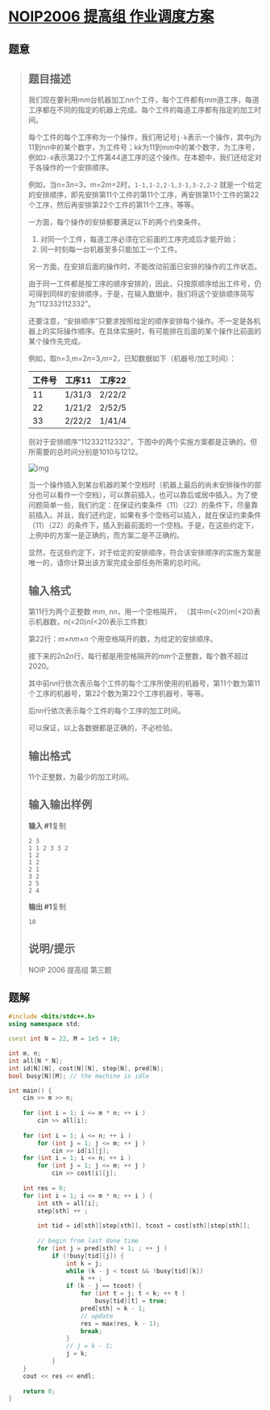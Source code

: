 #  [NOIP2006 提高组 作业调度方案](https://www.luogu.com.cn/problem/P1065)

## 题意

>   ## 题目描述
>
>   我们现在要利用m*m*台机器加工n*n*个工件，每个工件都有m*m*道工序，每道工序都在不同的指定的机器上完成。每个工件的每道工序都有指定的加工时间。
>
>   每个工件的每个工序称为一个操作，我们用记号`j-k`表示一个操作，其中j*j*为11到n*n*中的某个数字，为工件号；k*k*为11到m*m*中的某个数字，为工序号，例如`2-4`表示第22个工件第44道工序的这个操作。在本题中，我们还给定对于各操作的一个安排顺序。
>
>   例如，当n=3*n*=3，m=2*m*=2时，`1-1,1-2,2-1,3-1,3-2,2-2` 就是一个给定的安排顺序，即先安排第11个工件的第11个工序，再安排第11个工件的第22个工序，然后再安排第22个工件的第11个工序，等等。
>
>   一方面，每个操作的安排都要满足以下的两个约束条件。
>
>   1.  对同一个工件，每道工序必须在它前面的工序完成后才能开始；
>   2.  同一时刻每一台机器至多只能加工一个工件。
>
>   另一方面，在安排后面的操作时，不能改动前面已安排的操作的工作状态。
>
>   由于同一工件都是按工序的顺序安排的，因此，只按原顺序给出工件号，仍可得到同样的安排顺序，于是，在输入数据中，我们将这个安排顺序简写为“112332112332”。
>
>   还要注意，“安排顺序”只要求按照给定的顺序安排每个操作。不一定是各机器上的实际操作顺序。在具体实施时，有可能排在后面的某个操作比前面的某个操作先完成。
>
>   例如，取n=3,m=2*n*=3,*m*=2，已知数据如下（机器号/加工时间）：
>
>   | 工件号 | 工序11 | 工序22 |
>   | ------ | ------ | ------ |
>   | 11     | 1/31/3 | 2/22/2 |
>   | 22     | 1/21/2 | 2/52/5 |
>   | 33     | 2/22/2 | 1/41/4 |
>
>   则对于安排顺序“112332112332”，下图中的两个实施方案都是正确的。但所需要的总时间分别是1010与1212。
>
>   ![img](https://cdn.luogu.com.cn/upload/image_hosting/0pmzuibb.png)
>
>   当一个操作插入到某台机器的某个空档时（机器上最后的尚未安排操作的部分也可以看作一个空档），可以靠前插入，也可以靠后或居中插入。为了使问题简单一些，我们约定：在保证约束条件（11）（22）的条件下，尽量靠前插入。并且，我们还约定，如果有多个空档可以插入，就在保证约束条件（11）（22）的条件下，插入到最前面的一个空档。于是，在这些约定下，上例中的方案一是正确的，而方案二是不正确的。
>
>   显然，在这些约定下，对于给定的安排顺序，符合该安排顺序的实施方案是唯一的，请你计算出该方案完成全部任务所需的总时间。
>
>   ## 输入格式
>
>   第11行为两个正整数 m*m*, n*n*，用一个空格隔开， （其中m(<20)*m*(<20)表示机器数，n(<20)*n*(<20)表示工件数）
>
>   第22行：m×n*m*×*n* 个用空格隔开的数，为给定的安排顺序。
>
>   接下来的2n2*n*行，每行都是用空格隔开的m*m*个正整数，每个数不超过2020。
>
>   其中前n*n*行依次表示每个工件的每个工序所使用的机器号，第11个数为第11个工序的机器号，第22个数为第22个工序机器号，等等。
>
>   后n*n*行依次表示每个工件的每个工序的加工时间。
>
>   可以保证，以上各数据都是正确的，不必检验。
>
>   ## 输出格式
>
>   11个正整数，为最少的加工时间。
>
>   ## 输入输出样例
>
>   **输入 #1**复制
>
>   ```
>   2 3
>   1 1 2 3 3 2
>   1 2 
>   1 2 
>   2 1
>   3 2 
>   2 5 
>   2 4
>   ```
>
>   **输出 #1**复制
>
>   ```
>   10
>   ```
>
>   ## 说明/提示
>
>   NOIP 2006 提高组 第三题

## 题解



```c++
#include <bits/stdc++.h>
using namespace std;

const int N = 22, M = 1e5 + 10;

int m, n;
int all[N * N];
int id[N][N], cost[N][N], step[N], pred[N];
bool busy[N][M]; // the machine is idle

int main() {
    cin >> m >> n;
    
    for (int i = 1; i <= m * n; ++ i )
        cin >> all[i];
    
    for (int i = 1; i <= n; ++ i )
        for (int j = 1; j <= m; ++ j )
            cin >> id[i][j];
    for (int i = 1; i <= n; ++ i )
        for (int j = 1; j <= m; ++ j )
            cin >> cost[i][j];
    
    int res = 0;
    for (int i = 1; i <= m * n; ++ i ) {
        int sth = all[i];
        step[sth] ++ ;
        
        int tid = id[sth][step[sth]], tcost = cost[sth][step[sth]];
        
        // begin from last done time
        for (int j = pred[sth] + 1; ; ++ j )
            if (!busy[tid][j]) {
                int k = j;
                while (k - j < tcost && !busy[tid][k])
                    k ++ ;
                if (k - j == tcost) {
                    for (int t = j; t < k; ++ t )
                        busy[tid][t] = true;
                    pred[sth] = k - 1;
                    // update
                    res = max(res, k - 1);
                    break;
                }
                // j = k - 1;
                j = k;
            }
    }
    cout << res << endl;
    
    return 0;
}
```



```python3

```

